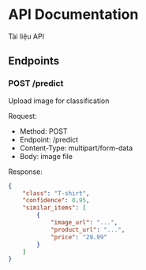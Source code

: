 # API Documentation
 Tài liệu API

## Endpoints

### POST /predict
Upload image for classification

Request:
- Method: POST
- Endpoint: /predict
- Content-Type: multipart/form-data
- Body: image file

Response:
```json
{
    "class": "T-shirt",
    "confidence": 0.95,
    "similar_items": [
        {
            "image_url": "...",
            "product_url": "...",
            "price": "29.99"
        }
    ]
}